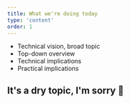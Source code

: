 ```yaml
---
title: What we're doing today
type: 'content'
order: 1
---
```


- Technical vision, broad topic
- Top-down overview
- Technical implications
- Practical implications

## It's a dry topic, I'm sorry 🥲
